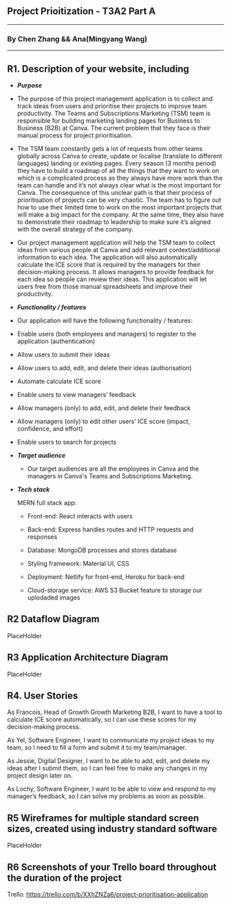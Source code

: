 ## Project Prioitization - T3A2 Part A

---

### By Chen Zhang && Ana(Mingyang Wang)

---

## R1. Description of your website, including

- **_Purpose_**

- The purpose of this project management application is to collect and track ideas from users and prioritise their projects to improve team productivity. The Teams and Subscriptions Marketing (TSM) team is responsible for building marketing landing pages for Business to Business (B2B) at Canva. The current problem that they face is their manual process for project prioritisation. 

- The TSM team constantly gets a lot of requests from other teams globally across Canva to create, update or localise (translate to different languages) landing or existing pages. Every season (3 months period) they have to build a roadmap of all the things that they want to work on which is a complicated process as they always have more work than the team can handle and it’s not always clear what is the most important for Canva. The consequence of this unclear path is that their process of prioritisation of projects can be very chaotic. The team has to figure out how to use their limited time to work on the most important projects that will make a big impact for the company. At the same time, they also have to demonstrate their roadmap to leadership to make sure it’s aligned with the overall strategy of the company. 

- Our project management application will help the TSM team to collect ideas from various people at Canva and add relevant context/additional information to each idea. The application will also automatically calculate the ICE score that is required by the managers for their decision-making process. It allows managers to provide feedback for each idea so people can review their ideas. This application will let users free from those manual spreadsheets and improve their productivity. 

- **_Functionality / features_**

- Our application will have the following functionality / features:

- Enable users (both employees and managers) to register to the application (authentication)

- Allow users to submit their ideas 

- Allow users to add, edit, and delete their ideas (authorisation)

- Automate calculate ICE score 

- Enable users to view managers’ feedback

- Allow managers (only) to add, edit, and delete their feedback

- Allow managers (only) to edit other users' ICE score (impact, confidence, and effort)

- Enable users to search for projects 

- **_Target audience_**

  - Our target audiences are all the employees in Canva and the managers in Canva's Teams and Subscriptions Marketing.

- **_Tech stack_**

  MERN full stack app:

  - Front-end: React interacts with users

  - Back-end: Express handles routes and HTTP requests and responses

  - Database: MongoDB processes and stores database

  - Styling framework: Material UI, CSS

  - Deployment: Netlify for front-end, Heroku for back-end

  - Cloud-storage service: AWS S3 Bucket feature to storage our uplodaded images

## R2 Dataflow Diagram

PlaceHolder

## R3 Application Architecture Diagram

PlaceHolder

## R4. User Stories

As Francois, Head of Growth Growth Marketing B2B, I want to have a tool to calculate ICE score automatically, so I can use these scores for my decision-making process.

As Yel, Software Engineer, I want to communicate my project ideas to my team, so I need to fill a form and submit it to my team/manager.

As Jessie, Digital Designer, I want to be able to add, edit, and delete my ideas after I submit them, so I can feel free to make any changes in my project design later on.

As Lochy, Software Engineer, I want to be able to view and respond to my manager’s feedback, so I can solve my problems as soon as possible.

## R5 Wireframes for multiple standard screen sizes, created using industry standard software

PlaceHolder

## R6 Screenshots of your Trello board throughout the duration of the project

Trello: <https://trello.com/b/XXhZNZa6/project-prioritisation-application>
